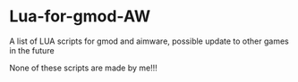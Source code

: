 # Lua-for-gmod-AW


A list of LUA scripts for gmod and aimware, possible update to other games in the future



None of these scripts are made by me!!!

